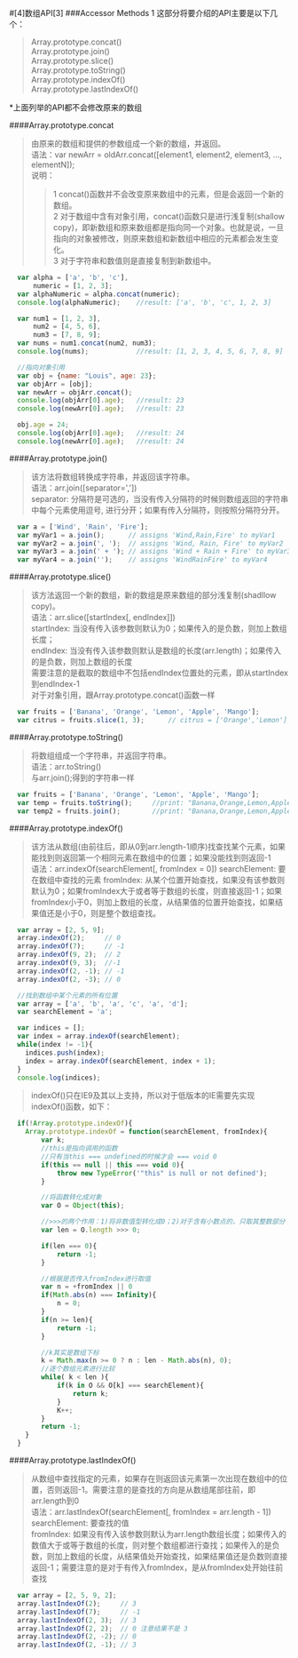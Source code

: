 #[4]数组API[3]
###Accessor Methods
1 这部分将要介绍的API主要是以下几个：
> Array.prototype.concat()  
> Array.prototype.join()  
> Array.prototype.slice()  
> Array.prototype.toString()  
> Array.prototype.indexOf()  
> Array.prototype.lastIndexOf()  

*上面列举的API都不会修改原来的数组

####Array.prototype.concat
> 由原来的数组和提供的参数组成一个新的数组，并返回。  
> 语法：var newArr = oldArr.concat([element1, element2, element3, ..., elementN]);  
> 说明：   
>> 1 concat()函数并不会改变原来数组中的元素，但是会返回一个新的数组。   
>> 2 对于数组中含有对象引用，concat()函数只是进行浅复制(shallow copy)，即新数组和原来数组都是指向同一个对象。也就是说，一旦指向的对象被修改，则原来数组和新数组中相应的元素都会发生变化。   
>> 3 对于字符串和数值则是直接复制到新数组中。 

```JavaScript
  var alpha = ['a', 'b', 'c'],
      numeric = [1, 2, 3];
  var alphaNumeric = alpha.concat(numeric);
  console.log(alphaNumeric); 	//result: ['a', 'b', 'c', 1, 2, 3]

  var num1 = [1, 2, 3],
      num2 = [4, 5, 6],
      num3 = [7, 8, 9];
  var nums = num1.concat(num2, num3);
  console.log(nums); 			//result: [1, 2, 3, 4, 5, 6, 7, 8, 9]

  //指向对象引用
  var obj = {name: "Louis", age: 23};
  var objArr = [obj];
  var newArr = objArr.concat();
  console.log(objArr[0].age);	//result: 23
  console.log(newArr[0].age);	//result: 23

  obj.age = 24;
  console.log(objArr[0].age);	//result: 24
  console.log(newArr[0].age);	//result: 24
```

####Array.prototype.join()
> 该方法将数组转换成字符串，并返回该字符串。  
> 语法：arr.join([separator=','])  
> separator: 分隔符是可选的，当没有传入分隔符的时候则数组返回的字符串中每个元素使用逗号,  进行分开；如果有传入分隔符，则按照分隔符分开。  

```JavaScript
  var a = ['Wind', 'Rain', 'Fire'];
  var myVar1 = a.join();      // assigns 'Wind,Rain,Fire' to myVar1
  var myVar2 = a.join(', ');  // assigns 'Wind, Rain, Fire' to myVar2
  var myVar3 = a.join(' + '); // assigns 'Wind + Rain + Fire' to myVar3
  var myVar4 = a.join('');    // assigns 'WindRainFire' to myVar4
```

####Array.prototype.slice()
> 该方法返回一个新的数组，新的数组是原来数组的部分浅复制(shadllow copy)。  
> 语法：arr.slice([startIndex[, endIndex]])  
> startIndex: 当没有传入该参数则默认为0；如果传入的是负数，则加上数组长度；  
> endIndex: 当没有传入该参数则默认是数组的长度(arr.length)；如果传入的是负数，则加上数组的长度  
> 需要注意的是截取的数组中不包括endIndex位置处的元素，即从startIndex到endIndex-1   
> 对于对象引用，跟Array.prototype.concat()函数一样  

```JavaScript
  var fruits = ['Banana', 'Orange', 'Lemon', 'Apple', 'Mango'];
  var citrus = fruits.slice(1, 3);		// citrus = ['Orange','Lemon']
```

####Array.prototype.toString()
> 将数组组成一个字符串，并返回字符串。  
> 语法：arr.toString()  
> 与arr.join();得到的字符串一样  

```JavaScript
  var fruits = ['Banana', 'Orange', 'Lemon', 'Apple', 'Mango'];
  var temp = fruits.toString();		//print: "Banana,Orange,Lemon,Apple,Mango"
  var temp2 = fruits.join();		//print: "Banana,Orange,Lemon,Apple,Mango"
```

####Array.prototype.indexOf()
> 该方法从数组(由前往后，即从0到arr.length-1顺序)找查找某个元素，如果能找到则返回第一个相同元素在数组中的位置；如果没能找到则返回-1  
> 语法：arr.indexOf(searchElement[, fromIndex = 0])
> searchElement: 要在数组中查找的元素
> fromIndex: 从某个位置开始查找，如果没有该参数则默认为0；如果fromIndex大于或者等于数组的长度，则直接返回-1；如果fromIndex小于0，则加上数组的长度，从结果值的位置开始查找，如果结果值还是小于0，则是整个数组查找。  

```JavaScript
  var array = [2, 5, 9];
  array.indexOf(2);     // 0
  array.indexOf(7);     // -1
  array.indexOf(9, 2);  // 2
  array.indexOf(9, 3);	//-1
  array.indexOf(2, -1); // -1
  array.indexOf(2, -3); // 0
```

```JavaScript
  //找到数组中某个元素的所有位置
  var array = ['a', 'b', 'a', 'c', 'a', 'd'];
  var searchElement = 'a';

  var indices = [];
  var index = array.indexOf(searchElement);
  while(index != -1){
  	indices.push(index);
  	index = array.indexOf(searchElement, index + 1);
  }
  console.log(indices);
```
> indexOf()只在IE9及其以上支持，所以对于低版本的IE需要先实现indexOf()函数，如下：  

```JavaScript
  if(!Array.prototype.indexOf){
  	Array.prototype.indexOf = function(searchElement, fromIndex){
  		var k;
  		//this是指向调用的函数
  		//只有当this === undefined的时候才会 === void 0
  		if(this == null || this === void 0){
  			throw new TypeError('"this" is null or not defined');
  		}

  		//将函数转化成对象
  		var O = Object(this);

  		//>>>的两个作用：1)将非数值型转化成0；2)对于含有小数点的，只取其整数部分
  		var len = O.length >>> 0;

  		if(len === 0){
  			return -1;
  		}

  		//根据是否传入fromIndex进行取值
  		var n = +fromIndex || 0
  		if(Math.abs(n) === Infinity){
  			n = 0;
  		}
  		if(n >= len){
  			return -1;
  		}

  		//k其实是数组下标
  		k = Math.max(n >= 0 ? n : len - Math.abs(n), 0);
  		//逐个数组元素进行比较
  		while( k < len ){
  			if(k in O && O[k] === searchElement){
  				return k;
  			}
  			K++;
  		}
  		return -1;
  	}
  }
```

####Array.prototype.lastIndexOf()
> 从数组中查找指定的元素，如果存在则返回该元素第一次出现在数组中的位置，否则返回-1。需要注意的是查找的方向是从数组尾部往前，即arr.length到0   
> 语法：arr.lastIndexOf(searchElement[, fromIndex = arr.length - 1])   
> searchElement: 要查找的值  
> fromIndex: 如果没有传入该参数则默认为arr.length数组长度；如果传入的数值大于或等于数组的长度，则对整个数组都进行查找；如果传入的是负数，则加上数组的长度，从结果值处开始查找，如果结果值还是负数则直接返回-1；需要注意的是对于有传入fromIndex，是从fromIndex处开始往前查找  

```JavaScript
  var array = [2, 5, 9, 2];
  array.lastIndexOf(2);     // 3
  array.lastIndexOf(7);     // -1
  array.lastIndexOf(2, 3);  // 3
  array.lastIndexOf(2, 2);  // 0 注意结果不是 3
  array.lastIndexOf(2, -2); // 0
  array.lastIndexOf(2, -1); // 3
```
